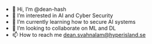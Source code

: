 - 👋 Hi, I’m @dean-hash
- 👀 I’m interested in AI and Cyber Security
- 🌱 I’m currently learning how to secure AI systems
- 💞️ I’m looking to collaborate on ML and DL
- 📫 How to reach me dean.svahnalam@hyperisland.se

<!---
dean-hash/dean-hash is a ✨ special ✨ repository because its `README.md` (this file) appears on your GitHub profile.
You can click the Preview link to take a look at your changes.
--->

